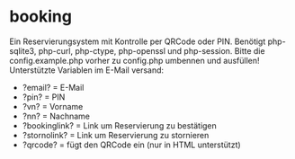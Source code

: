 # booking

Ein Reservierungsystem mit Kontrolle per QRCode oder PIN. Benötigt php-sqlite3, php-curl, php-ctype, php-openssl und php-session. Bitte die config.example.php vorher zu config.php umbennen und ausfüllen! <br>
Unterstützte Variablen im E-Mail versand:

- ?email? = E-Mail
- ?pin? = PIN
- ?vn? = Vorname
- ?nn? = Nachname
- ?bookinglink? = Link um Reservierung zu bestätigen
- ?stornolink? = Link um Reservierung zu stornieren
- ?qrcode? = fügt den QRCode ein (nur in HTML unterstützt)
